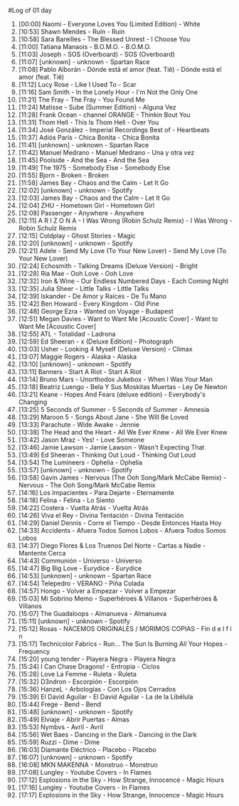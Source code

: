 #Log of 01 day

1. [00:00] Naomi - Everyone Loves You (Limited Edition) - White
1. [10:53] Shawn Mendes - Ruin - Ruin
1. [10:58] Sara Bareilles - The Blessed Unrest - I Choose You
1. [11:00] Tatiana Manaois - B.O.M.O. - B.O.M.O.
1. [11:03] Joseph - SOS (Overboard) - SOS (Overboard)
1. [11:07] [unknown] - unknown - Spartan Race
1. [11:08] Pablo Alborán - Dónde está el amor (feat. Tiê) - Dónde está el amor (feat. Tiê)
1. [11:12] Lucy Rose - Like I Used To - Scar
1. [11:16] Sam Smith - In the Lonely Hour - I'm Not the Only One
1. [11:21] The Fray - The Fray - You Found Me
1. [11:24] Matisse - Sube (Summer Edition) - Alguna Vez
1. [11:28] Frank Ocean - channel ORANGE - Thinkin Bout You
1. [11:31] Thom Hell - This Is Thom Hell - Over You
1. [11:34] José González - Imperial Recordings Best of - Heartbeats
1. [11:37] Adiós París - Chica Bonita - Chica Bonita
1. [11:41] [unknown] - unknown - Spartan Race
1. [11:42] Manuel Medrano - Manuel Medrano - Una y otra vez
1. [11:45] Poolside - And the Sea - And the Sea
1. [11:49] The 1975 - Somebody Else - Somebody Else
1. [11:55] Bjorn - Broken - Broken
1. [11:58] James Bay - Chaos and the Calm - Let It Go
1. [12:02] [unknown] - unknown - Spotify
1. [12:03] James Bay - Chaos and the Calm - Let It Go
1. [12:04] ZHU - Hometown Girl - Hometown Girl
1. [12:08] Passenger - Anywhere - Anywhere
1. [12:11] A R I Z O N A - I Was Wrong (Robin Schulz Remix) - I Was Wrong - Robin Schulz Remix
1. [12:15] Coldplay - Ghost Stories - Magic
1. [12:20] [unknown] - unknown - Spotify
1. [12:21] Adele - Send My Love (To Your New Lover) - Send My Love (To Your New Lover)
1. [12:24] Echosmith - Talking Dreams (Deluxe Version) - Bright
1. [12:28] Ria Mae - Ooh Love - Ooh Love
1. [12:32] Iron & Wine - Our Endless Numbered Days - Each Coming Night
1. [12:35] Julia Sheer - Little Talks - Little Talks
1. [12:39] Iskander - De Amor y Raíces - De Tu Mano
1. [12:42] Ben Howard - Every Kingdom - Old Pine
1. [12:48] George Ezra - Wanted on Voyage - Budapest
1. [12:51] Megan Davies - Want to Want Me [Acoustic Cover] - Want to Want Me [Acoustic Cover]
1. [12:55] ATL - Totalidad - Ladrona
1. [12:59] Ed Sheeran - x (Deluxe Edition) - Photograph
1. [13:03] Usher - Looking 4 Myself (Deluxe Version) - Climax
1. [13:07] Maggie Rogers - Alaska - Alaska
1. [13:10] [unknown] - unknown - Spotify
1. [13:11] Banners - Start A Riot - Start A Riot
1. [13:14] Bruno Mars - Unorthodox Jukebox - When I Was Your Man
1. [13:18] Beatriz Luengo - Bela Y Sus Moskitas Muertas - Ley De Newton
1. [13:21] Keane - Hopes And Fears (deluxe edition) - Everybody's Changing
1. [13:25] 5 Seconds of Summer - 5 Seconds of Summer - Amnesia
1. [13:29] Maroon 5 - Songs About Jane - She Will Be Loved
1. [13:33] Parachute - Wide Awake - Jennie
1. [13:38] The Head and the Heart - All We Ever Knew - All We Ever Knew
1. [13:42] Jason Mraz - Yes! - Love Someone
1. [13:46] Jamie Lawson - Jamie Lawson - Wasn't Expecting That
1. [13:49] Ed Sheeran - Thinking Out Loud - Thinking Out Loud
1. [13:54] The Lumineers - Ophelia - Ophelia
1. [13:57] [unknown] - unknown - Spotify
1. [13:58] Gavin James - Nervous (The Ooh Song/Mark McCabe Remix) - Nervous - The Ooh Song/Mark McCabe Remix
1. [14:16] Los Impacientes - Para Dejarte - Eternamente
1. [14:18] Felina - Felina - Lo Siento
1. [14:22] Costera - Vuelta Atrás - Vuelta Atrás
1. [14:26] Viva el Rey - Divina Tentación - Divina Tentación
1. [14:29] Daniel Dennis - Corre el Tiempo - Desde Entonces Hasta Hoy
1. [14:33] Accidents - Afuera Todos Somos Lobos - Afuera Todos Somos Lobos
1. [14:37] Diego Flores & Los Truenos Del Norte - Cartas a Nadie - Mantente Cerca
1. [14:43] Communión - Universo - Universo
1. [14:47] Big Big Love - Eurydice - Eurydice
1. [14:53] [unknown] - unknown - Spartan Race
1. [14:54] Telepedro - VERANO - Piña Colada
1. [14:57] Hongo - Volver a Empezar - Volver a Empezar
1. [15:03] Mi Sobrino Memo - Superhéroes & Villanos - Superhéroes & Villanos
1. [15:07] The Guadaloops - Almanueva - Almanueva
1. [15:11] [unknown] - unknown - Spotify
1. [15:12] Rosas - NACEMOS ORIGINALES / MORIMOS COPIAS - Fin d e l f í n
1. [15:17] Technicolor Fabrics - Run... The Sun Is Burning All Your Hopes - Frequency
1. [15:20] young tender - Playera Negra - Playera Negra
1. [15:24] I Can Chase Dragons! - Entropía - Ciclos
1. [15:28] Love La Femme - Ruleta - Ruleta
1. [15:32] D3ndron - Escorpión - Escorpión
1. [15:36] HanzeL - Arbologías - Con Los Ojos Cerrados
1. [15:39] El David Aguilar - El David Aguilar - La de la Libélula
1. [15:44] Frege - Bend - Bend
1. [15:48] [unknown] - unknown - Spotify
1. [15:49] Elviaje - Abrir Puertas - Almas
1. [15:53] Nymbvs - Avril - Avril
1. [15:56] Wet Baes - Dancing in the Dark - Dancing in the Dark
1. [15:59] Ruzzi - Dime - Dime
1. [16:03] Diamante Eléctrico - Placebo - Placebo
1. [16:07] [unknown] - unknown - Spotify
1. [16:08] MKN MAKENNA - Monstruo - Monstruo
1. [17:08] Lungley - Youtube Covers - In Flames
1. [17:12] Explosions in the Sky - How Strange, Innocence - Magic Hours
1. [17:16] Lungley - Youtube Covers - In Flames
1. [17:17] Explosions in the Sky - How Strange, Innocence - Magic Hours
